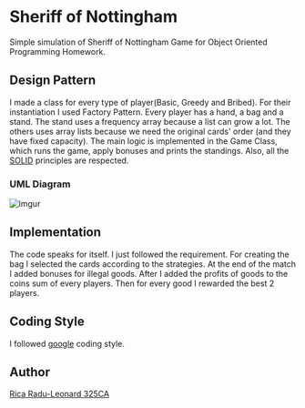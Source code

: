 # Sheriff of Nottingham

Simple simulation of Sheriff of Nottingham Game for 
Object Oriented Programming Homework.

## Design Pattern

I made a class for every type of player(Basic, Greedy and Bribed).
For their instantiation I used Factory Pattern.
Every player has a hand, a bag and a stand. 
The stand uses a frequency array because a list can grow a lot.
The others uses array lists because we need the original cards' order
(and they have fixed capacity).
The main logic is implemented in the Game Class, which runs the game, 
apply bonuses and prints the standings.
Also, all the 
[SOLID](https://itnext.io/solid-principles-explanation-and-examples-715b975dcad4) 
principles are respected.

### UML Diagram
![Imgur](https://i.imgur.com/Y8NIg3r.png)

## Implementation

The code speaks for itself. I just followed the requirement. 
For creating the bag I selected the cards according to the strategies.
At the end of the match I added bonuses for illegal goods. 
After I added the profits of goods to the coins sum of every players.
Then for every good I rewarded the best 2 players.


## Coding Style

 I followed [google](https://google.github.io/styleguide/javaguide.html) coding style.


## Author

[Rica Radu-Leonard 325CA](https://github.com/raduleo19)


